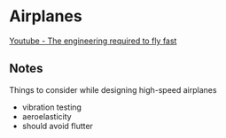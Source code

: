 # Airplanes

[Youtube - The engineering required to fly fast](https://www.youtube.com/watch?v=sZGo-R2mtb8)

## Notes

Things to consider while designing high-speed airplanes

- vibration testing
- aeroelasticity
- should avoid flutter
